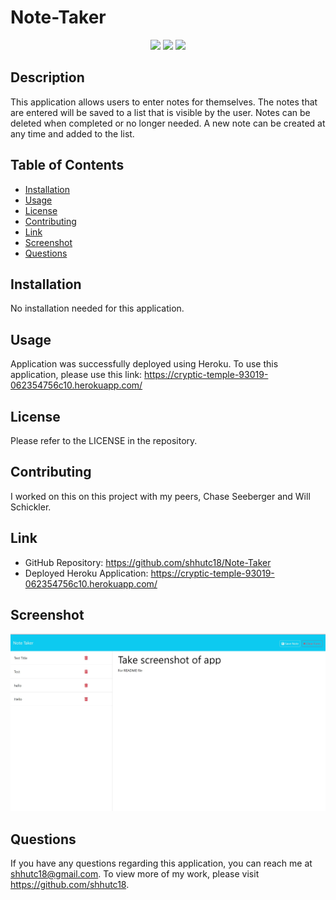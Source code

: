 # Note-Taker

<p align="center">
    <img src="https://img.shields.io/badge/Javascript-yellow" />
    <img src="https://img.shields.io/badge/-Express.js-green" />
    <img src="https://img.shields.io/badge/-CSS-red" >
</p>

## Description

This application allows users to enter notes for themselves. The notes that are entered will be saved to a list that is visible by the user. Notes can be deleted when completed or no longer needed. A new note can be created at any time and added to the list.

## Table of Contents

- [Installation](#installation)
- [Usage](#usage)
- [License](#license)
- [Contributing](#contributing)
- [Link](#link)
- [Screenshot](#screenshot)
- [Questions](#questions)

## Installation

No installation needed for this application.

## Usage

Application was successfully deployed using Heroku. To use this application, please use this link: https://cryptic-temple-93019-062354756c10.herokuapp.com/

## License

Please refer to the LICENSE in the repository.

## Contributing

I worked on this on this project with my peers, Chase Seeberger and Will Schickler.

## Link

- GitHub Repository: https://github.com/shhutc18/Note-Taker
- Deployed Heroku Application: https://cryptic-temple-93019-062354756c10.herokuapp.com/

## Screenshot 

<img src="./images/Note Taker Final.jpg">

## Questions

If you have any questions regarding this application, you can reach me at shhutc18@gmail.com. To view more of my work, please visit https://github.com/shhutc18.